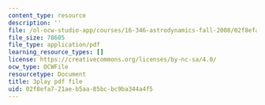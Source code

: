 ```yaml
---
content_type: resource
description: ''
file: /ol-ocw-studio-app/courses/16-346-astrodynamics-fall-2008/02f8efa721aeb5aa85bcbc9ba344a4f5_SJI-SAs1Rnk.pdf
file_size: 78605
file_type: application/pdf
learning_resource_types: []
license: https://creativecommons.org/licenses/by-nc-sa/4.0/
ocw_type: OCWFile
resourcetype: Document
title: 3play pdf file
uid: 02f8efa7-21ae-b5aa-85bc-bc9ba344a4f5
---
```

